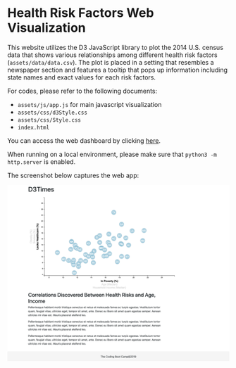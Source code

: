# Health Risk Factors Web Visualization
This website utilizes the D3 JavaScript library to plot the 2014 U.S. census data that shows various relationships among different health risk factors (`assets/data/data.csv`). The plot is placed in a setting that resembles a newspaper section and features a tooltip that pops up information including state names and exact values for each risk factors.

For codes, please refer to the following documents:
* `assets/js/app.js` for main javascript visualization
* `assets/css/d3Style.css`
* `assets/css/Style.css`
* `index.html`

You can access the web dashboard by clicking [here](https://soobing91.github.io/A13_Web_Chart_App/index.html).

When running on a local environment, please make sure that `python3 -m http.server` is enabled.

The screenshot below captures the web app:

![screenshot](assets/images/screenshot_SooBin.png)